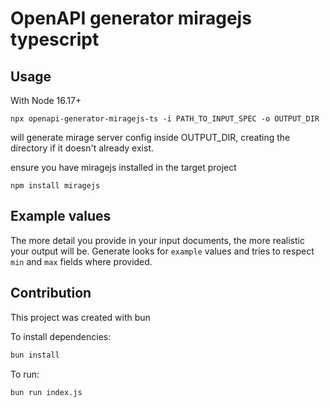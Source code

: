 # OpenAPI generator miragejs typescript

## Usage

With Node 16.17+

```
npx openapi-generator-miragejs-ts -i PATH_TO_INPUT_SPEC -o OUTPUT_DIR
```

will generate mirage server config inside OUTPUT_DIR, creating the directory if it doesn't already exist.

ensure you have miragejs installed in the target project

```
npm install miragejs
```

## Example values

The more detail you provide in your input documents, the more realistic your output will be. Generate looks for `example` values and tries to respect `min` and `max` fields where provided.

## Contribution

This project was created with bun

To install dependencies:

```bash
bun install
```

To run:

```bash
bun run index.js
```

